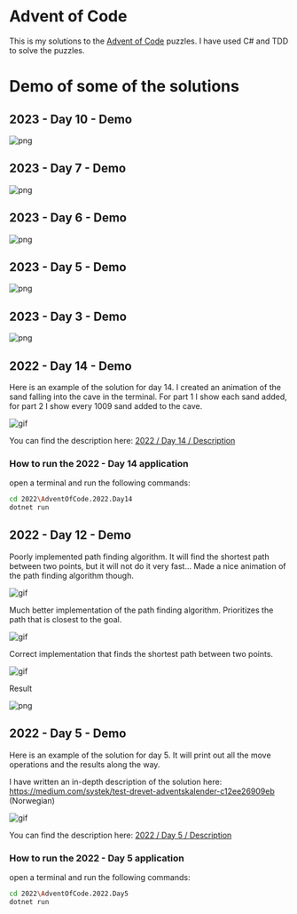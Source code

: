 # Advent of Code

This is my solutions to the [Advent of Code](http://adventofcode.com/) puzzles. I have used C# and TDD to solve
the puzzles.

# Demo of some of the solutions

## 2023 - Day 10 - Demo

![png](./wiki/2023-day10-part-1-solution.png)

## 2023 - Day 7 - Demo

![png](./wiki/2023-day7-solution.png)

## 2023 - Day 6 - Demo

![png](./wiki/2023-day6-part-2-solution.png)

## 2023 - Day 5 - Demo

![png](./wiki/2023-day5-part-1-solution.png)

## 2023 - Day 3 - Demo

![png](./wiki/2023-day3-part-1-solution.png)

## 2022 - Day 14 - Demo

Here is an example of the solution for day 14. I created an animation of the sand falling into the cave in the
terminal. For part 1 I show each sand added, for part 2 I show every 1009 sand added to the cave.

![gif](./wiki/2022-day14-solution-final.gif)

You can find the description here: [2022 / Day 14 / Description](./2022/AdventOfCode.2022.Day14/Description.md)

### How to run the 2022 - Day 14 application

open a terminal and run the following commands:

```bash
cd 2022\AdventOfCode.2022.Day14
dotnet run
```

## 2022 - Day 12 - Demo

Poorly implemented path finding algorithm. It will find the shortest path between two points, but it will not do it very fast... 
Made a nice animation of the path finding algorithm though.

![gif](./wiki/2022-day12-solution-v1.gif)

Much better implementation of the path finding algorithm. Prioritizes the path that is closest to the goal.

![gif](./wiki/2022-day12-solution-v2.gif)

Correct implementation that finds the shortest path between two points.

![gif](./wiki/2022-day12-solution-v3.gif)

Result

![png](./wiki/2022-day12-solution-v1-final.PNG)

## 2022 - Day 5 - Demo

Here is an example of the solution for day 5. It will print out all the move operations and the results along
the way.

I have written an in-depth description of the solution here:
https://medium.com/systek/test-drevet-adventskalender-c12ee26909eb (Norwegian)

![gif](./wiki/2022-day5-solution.gif)

You can find the description here: [2022 / Day 5 / Description](./2022/AdventOfCode.2022.Day5/Description.md)

### How to run the 2022 - Day 5 application

open a terminal and run the following commands:

```bash
cd 2022\AdventOfCode.2022.Day5
dotnet run
```

